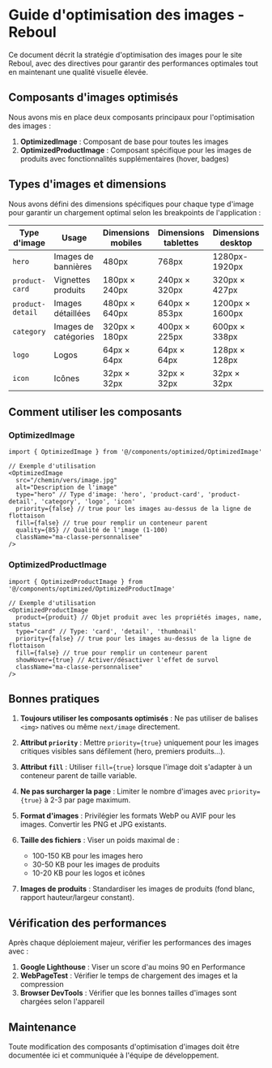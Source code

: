 # Guide d'optimisation des images - Reboul

Ce document décrit la stratégie d'optimisation des images pour le site Reboul, avec des directives pour garantir des performances optimales tout en maintenant une qualité visuelle élevée.

## Composants d'images optimisés

Nous avons mis en place deux composants principaux pour l'optimisation des images :

1. **OptimizedImage** : Composant de base pour toutes les images
2. **OptimizedProductImage** : Composant spécifique pour les images de produits avec fonctionnalités supplémentaires (hover, badges)

## Types d'images et dimensions

Nous avons défini des dimensions spécifiques pour chaque type d'image pour garantir un chargement optimal selon les breakpoints de l'application :

| Type d'image | Usage | Dimensions mobiles | Dimensions tablettes | Dimensions desktop | 
|--------------|-------|-------------------|---------------------|-------------------|
| `hero` | Images de bannières | 480px | 768px | 1280px-1920px |
| `product-card` | Vignettes produits | 180px × 240px | 240px × 320px | 320px × 427px |
| `product-detail` | Images détaillées | 480px × 640px | 640px × 853px | 1200px × 1600px |
| `category` | Images de catégories | 320px × 180px | 400px × 225px | 600px × 338px |
| `logo` | Logos | 64px × 64px | 64px × 64px | 128px × 128px |
| `icon` | Icônes | 32px × 32px | 32px × 32px | 32px × 32px |

## Comment utiliser les composants

### OptimizedImage

```tsx
import { OptimizedImage } from '@/components/optimized/OptimizedImage'

// Exemple d'utilisation
<OptimizedImage
  src="/chemin/vers/image.jpg"
  alt="Description de l'image"
  type="hero" // Type d'image: 'hero', 'product-card', 'product-detail', 'category', 'logo', 'icon'
  priority={false} // true pour les images au-dessus de la ligne de flottaison
  fill={false} // true pour remplir un conteneur parent
  quality={85} // Qualité de l'image (1-100)
  className="ma-classe-personnalisee"
/>
```

### OptimizedProductImage

```tsx
import { OptimizedProductImage } from '@/components/optimized/OptimizedProductImage'

// Exemple d'utilisation
<OptimizedProductImage
  product={produit} // Objet produit avec les propriétés images, name, status
  type="card" // Type: 'card', 'detail', 'thumbnail'
  priority={false} // true pour les images au-dessus de la ligne de flottaison
  fill={false} // true pour remplir un conteneur parent
  showHover={true} // Activer/désactiver l'effet de survol
  className="ma-classe-personnalisee"
/>
```

## Bonnes pratiques

1. **Toujours utiliser les composants optimisés** : Ne pas utiliser de balises `<img>` natives ou même `next/image` directement.

2. **Attribut `priority`** : Mettre `priority={true}` uniquement pour les images critiques visibles sans défilement (hero, premiers produits...).

3. **Attribut `fill`** : Utiliser `fill={true}` lorsque l'image doit s'adapter à un conteneur parent de taille variable.

4. **Ne pas surcharger la page** : Limiter le nombre d'images avec `priority={true}` à 2-3 par page maximum.

5. **Format d'images** : Privilégier les formats WebP ou AVIF pour les images. Convertir les PNG et JPG existants.

6. **Taille des fichiers** : Viser un poids maximal de :
   - 100-150 KB pour les images hero
   - 30-50 KB pour les images de produits
   - 10-20 KB pour les logos et icônes

7. **Images de produits** : Standardiser les images de produits (fond blanc, rapport hauteur/largeur constant).

## Vérification des performances

Après chaque déploiement majeur, vérifier les performances des images avec :

1. **Google Lighthouse** : Viser un score d'au moins 90 en Performance
2. **WebPageTest** : Vérifier le temps de chargement des images et la compression
3. **Browser DevTools** : Vérifier que les bonnes tailles d'images sont chargées selon l'appareil

## Maintenance

Toute modification des composants d'optimisation d'images doit être documentée ici et communiquée à l'équipe de développement. 